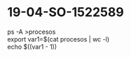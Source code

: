 # 19-04-SO-1522589

 ps -A >procesos  
 export var1=$(cat procesos | wc -l)  
 echo $((var1 - 1))  
